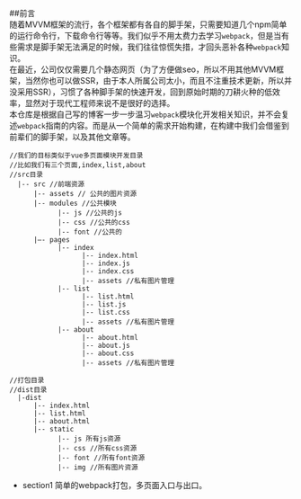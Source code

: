 ##前言   
随着MVVM框架的流行，各个框架都有各自的脚手架，只需要知道几个npm简单的运行命令行，下载命令行等等。我们似乎不用太费力去学习`webpack`，但是当有些需求是脚手架无法满足的时候，我们往往惊慌失措，才回头恶补各种`webpack`知识。   
在最近，公司仅仅需要几个静态网页（为了方便做seo，所以不用其他MVVM框架，当然你也可以做SSR，由于本人所属公司太小，而且不注重技术更新，所以并没采用SSR），习惯了各种脚手架的快速开发，回到原始时期的刀耕火种的低效率，显然对于现代工程师来说不是很好的选择。   
本仓库是根据自己写的博客一步一步温习`webpack`模块化开发相关知识，并不会复述`webpack`指南的内容。而是从一个简单的需求开始构建，在构建中我们会借鉴到前辈们的脚手架，以及其他文章等。

```
//我们的目标类似于vue多页面模块开发目录
//比如我们有三个页面,index,list,about
//src目录
  |-- src //前端资源
      |-- assets // 公共的图片资源
      |-- modules //公共模块
            |-- js //公共的js
            |-- css //公共的css
            |-- font //公共的
      |—- pages
            |-- index
                  |-- index.html
                  |-- index.js
                  |-- index.css
                  |-- assets //私有图片管理
            |-- list
                  |-- list.html
                  |-- list.js
                  |-- list.css
                  |-- assets //私有图片管理
            |-- about
                  |-- about.html
                  |-- about.js
                  |-- about.css
                  |-- assets //私有图片管理
```   
```
//打包目录
//dist目录
  |-dist
      |-- index.html
      |-- list.html
      |-- about.html
      |-- static
            |-- js 所有js资源
            |-- css //所有css资源
            |-- font //所有font资源
            |-- img //所有图片资源
```

- section1 简单的webpack打包，多页面入口与出口。
